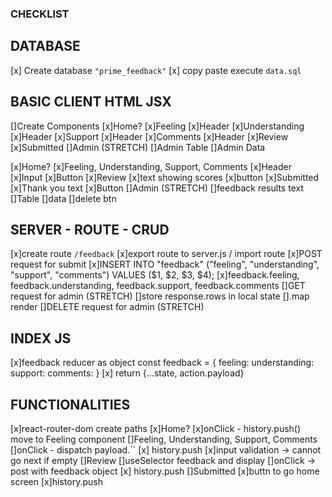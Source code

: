 ### CHECKLIST ###

## DATABASE
[x] Create database `"prime_feedback"`
[x] copy paste execute `data.sql`

## BASIC CLIENT HTML JSX
[]Create Components
    [x]Home?
    [x]Feeling
        [x]Header
    [x]Understanding
        [x]Header
    [x]Support
        [x]Header
    [x]Comments
        [x]Header
    [x]Review
    [x]Submitted
    []Admin (STRETCH)
        []Admin Table
            []Admin Data

[x]Home?
[x]Feeling, Understanding, Support, Comments
    [x]Header
    [x]Input
    [x]Button
[x]Review
    [x]text showing scores
    [x]button
[x]Submitted
    [x]Thank you text
    [x]Button
[]Admin (STRETCH)
    []feedback results text
    []Table
        []data
        []delete btn


## SERVER - ROUTE - CRUD
[x]create route `/feedback`
[x]export route to server.js / import route
[x]POST request for submit
    [x]INSERT INTO "feedback" ("feeling", "understanding", "support", "comments")
    VALUES ($1, $2, $3, $4);
    [x]feedback.feeling, 
        feedback.understanding, 
        feedback.support, 
        feedback.comments
[]GET request for admin (STRETCH)
    []store response.rows in local state
    [].map render
[]DELETE request for admin (STRETCH)

## INDEX JS
[x]feedback reducer as object
    const feedback = {
        feeling:
        understanding:
        support:
        comments:
    }
[x] return {...state, action.payload}

## FUNCTIONALITIES
[x]react-router-dom create paths
[x]Home?
    [x]onClick - history.push() move to Feeling component
[]Feeling, Understanding, Support, Comments
    []onClick - dispatch payload.``
    [x] history.push
    [x]input validation -> cannot go next if empty
[]Review
    []useSelector feedback and display
    []onClick -> post with feedback object
    [x] history.push
[]Submitted
    [x]buttn to go home screen
    [x]history.push
